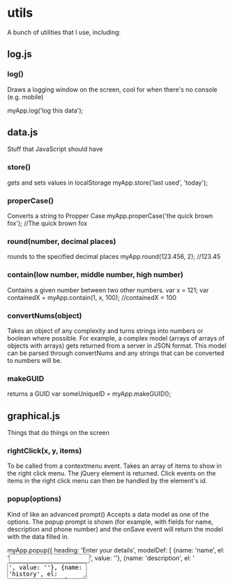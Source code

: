 utils
=====

A bunch of utilities that I use, including:

## log.js
### log()
Draws a logging window on the screen, cool for when there's no console (e.g. mobile)

myApp.log('log this data');



## data.js
Stuff that JavaScript should have

### store()
gets and sets values in localStorage
myApp.store('last used', 'today');

### properCase()
Converts a string to Propper Case
myApp.properCase('the quick brown fox'); //The quick brown fox

### round(number, decimal places)
rounds to the specified decimal places
myApp.round(123.456, 2); //123.45

### contain(low number, middle number, high number)
Contains a given number between two other numbers.
var x = 121;
var containedX = myApp.contain(1, x, 100);
//containedX = 100

### convertNums(object)
Takes an object of any complexity and turns strings into numbers or boolean where possible.
For example, a complex model (arrays of arrays of objects with arrays) gets returned from a server in JSON format.
This model can be parsed through convertNums and any strings that can be converted to numbers will be.

### makeGUID
returns a GUID
var someUniqueID = myApp.makeGUID();


## graphical.js
Things that do things on the screen

### rightClick(x, y, items)
To be called from a contextmenu event. Takes an array of items to show in the right click menu.
The jQuery element is returned. Click events on the items in the right click menu can then be handled by the element's id.

### popup(options)
Kind of like an advanced prompt()
Accepts a data model as one of the options. The popup prompt is shown (for example, with fields for name, description and phone number) and the onSave event will return the model with the data filled in.

myApp.popup({
  heading: 'Enter your details',
  modelDef: [
    {name: 'name', el: '<input type="text" maxlength="50">', value: ''},
    {name: 'description', el: '<textarea>', value: ''},
    {name: 'history', el: '<textarea>', value: ''}
  ],
  onSave: function(model) {
    //do something with the model
  },
  onClose: function() {
    //do something on close
  }
});


## rest_sync.js

### sync(options)
A function for working with a rest server.
Accepts an object with the following properties

method: 'create' | 'read' | 'update' | 'delete'
id: must be supplied when the method is 'read'
modelType: must be supplied when the method isn't read. Defines the endpoint of the URL. e.g. 'user' | 'taskItem'
model: the model object
success: a callback function called when the request completes

#### Example 
myApp.sync({
  method: 'create',
  modelType: 'user',
  model: userModel,
  startMsg: 'Adding a new user',
  endMsg: 'New user added',
  callback: function(response) {
    //do something with the response
  }
});

## timer.js
### timer()
Set points in your code to measure time between. All runs are remembered and can be logged to a pretty table in the console.

#### Example
myApp.timer.start('Load Data', 'This is my first run');
//Some code that fetches some data

myApp.timer.next('Processing data');
//Some code that processes the data

myApp.timer.next('Draw to DOM')
//Some code that draws the data to the DOM

myApp.timer.stop();

To show the times recorded
myApp.timer.getHistory();

To clear the history
myApp.timer.clear();

